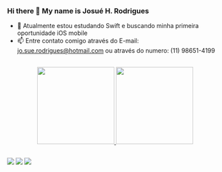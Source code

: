 ### Hi there  👋  My name is Josué H. Rodrigues

- 🌱  Atualmente estou estudando Swift e buscando minha primeira oportunidade iOS mobile
- 📫  Entre contato comigo através do E-mail: jo.sue.rodrigues@hotmail.com ou através do numero: (11) 98651-4199

##

<div align="center">
  <a href="https://github.com/Josue-Rodrigues">
  <img height="180em" src="https://github-readme-stats.vercel.app/api?username=Josue-Rodrigues&show_icons=true&theme=dark&include_all_commits=true&count_private=true"/>
  <img height="180em" src="https://github-readme-stats.vercel.app/api/top-langs/?username=Josue-Rodrigues&layout=compact&langs_count=7&theme=dark"/>
</div>

##

<div> 
  <a href = "mailto:jo.sue.rodrigues@hotmail.com"><img src="https://img.shields.io/badge/Microsoft_Outlook-0078D4?style=for-the-badge&logo=microsoft-outlook&logoColor=white" target="_blank"></a>
  <a href="http://linkedin.com/in/josué-herrera-rodrigues-54b8a915a" target="_blank"><img src="https://img.shields.io/badge/-LinkedIn-%230077B5?style=for-the-badge&logo=linkedin&logoColor=white" target="_blank"></a> 
  <a href="(11)986514199" target="_blank"><img src="https://img.shields.io/badge/WhatsApp-25D366?style=for-the-badge&logo=whatsapp&logoColor=white" target="_blank"></a> 
</div>
